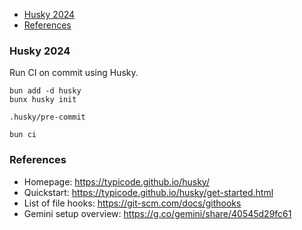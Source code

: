 - [Husky 2024](#husky-2024)
- [References](#references)

### Husky 2024

Run CI on commit using Husky.

```
bun add -d husky
bunx husky init
```

`.husky/pre-commit`

```
bun ci
```

### References

- Homepage: https://typicode.github.io/husky/
- Quickstart: https://typicode.github.io/husky/get-started.html
- List of file hooks: https://git-scm.com/docs/githooks
- Gemini setup overview: https://g.co/gemini/share/40545d29fc61
